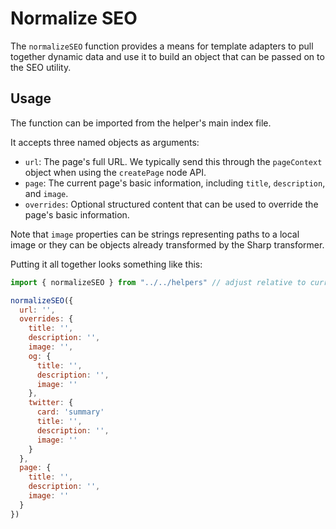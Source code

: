 # Normalize SEO

The `normalizeSEO` function provides a means for template adapters to pull together dynamic data and use it to build an object that can be passed on to the SEO utility.

## Usage

The function can be imported from the helper's main index file.

It accepts three named objects as arguments:

- `url`: The page's full URL. We typically send this through the `pageContext` object when using the `createPage` node API.
- `page`: The current page's basic information, including `title`, `description`, and `image`.
- `overrides`: Optional structured content that can be used to override the page's basic information.

Note that `image` properties can be strings representing paths to a local image or they can be objects already transformed by the Sharp transformer.

Putting it all together looks something like this:

```js
import { normalizeSEO } from "../../helpers" // adjust relative to current file

normalizeSEO({
  url: '',
  overrides: {
    title: '',
    description: '',
    image: '',
    og: {
      title: '',
      description: '',
      image: ''
    },
    twitter: {
      card: 'summary'
      title: '',
      description: '',
      image: ''
    }
  },
  page: {
    title: '',
    description: '',
    image: ''
  }
})
```
